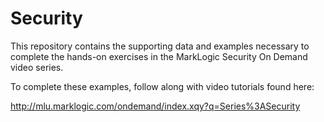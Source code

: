 # Security
This repository contains the supporting data and examples necessary to complete the hands-on exercises in the MarkLogic Security On Demand video series.

To complete these examples, follow along with video tutorials found here:

http://mlu.marklogic.com/ondemand/index.xqy?q=Series%3ASecurity

